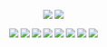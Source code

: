 

<!--
**Jose-augusto-git/Jose-augusto-git** is a ✨ _special_ ✨ repository because its `README.md` (this file) appears on your GitHub profile.

Here are some ideas to get you started:

- 🔭 I’m currently working on ...
- 🌱 I’m currently learning ...
- 👯 I’m looking to collaborate on ...
- 🤔 I’m looking for help with ...
- 💬 Ask me about ...
- 📫 How to reach me: ...
- 😄 Pronouns: ...
- ⚡ Fun fact: ...
-->
<div align="center">
<!--  <img height="160em" src="https://user-images.githubusercontent.com/73261477/154606660-8967feca-4a38-4a3b-9722-7a5b49d785ad.gif">-->
  
  <br>
  <img src="https://github-readme-streak-stats.herokuapp.com/?user=Jose-augusto-git&theme=dark">
  <img src="https://github-readme-stats.vercel.app/api?username=Jose-augusto-git&show_icons=true&theme=dark"/>
 
  	
  <img src="https://img.shields.io/badge/JavaScript-F7DF1E?style=for-the-badge&logo=javascript&logoColor=black"> <img src="https://img.shields.io/badge/HTML5-E34F26?style=for-the-badge&logo=html5&logoColor=white"> <img src="https://img.shields.io/badge/CSS3-1572B6?style=for-the-badge&logo=css3&logoColor=white"> <img src="https://img.shields.io/badge/PHP-777BB4?style=for-the-badge&logo=php&logoColor=white"> <img src="https://img.shields.io/badge/Bootstrap-563D7C?style=for-the-badge&logo=bootstrap&logoColor=white"> <img src="https://img.shields.io/badge/MySQL-00000F?style=for-the-badge&logo=mysql&logoColor=white"> <img src="https://img.shields.io/badge/Git-E34F26?style=for-the-badge&logo=git&logoColor=white"> <img src="https://img.shields.io/badge/Windows-017AD7?style=for-the-badge&logo=windows&logoColor=white">
  
  
</div>


<!--
<div align="center">
  <img src="https://github.com/Jose-augusto-git/Jose-augusto-git/blob/output/github-contribution-grid-snake.svg">
</div> 
-->

